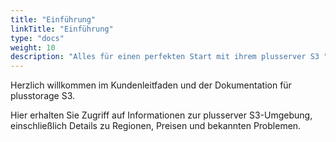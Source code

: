 ```yaml
---
title: "Einführung"
linkTitle: "Einführung"
type: "docs"
weight: 10
description: "Alles für einen perfekten Start mit ihrem plusserver S3 "
---
```

Herzlich willkommen im Kundenleitfaden und der Dokumentation für plusstorage S3.

Hier erhalten Sie Zugriff auf Informationen zur plusserver S3-Umgebung, einschließlich Details zu Regionen, Preisen und bekannten Problemen.